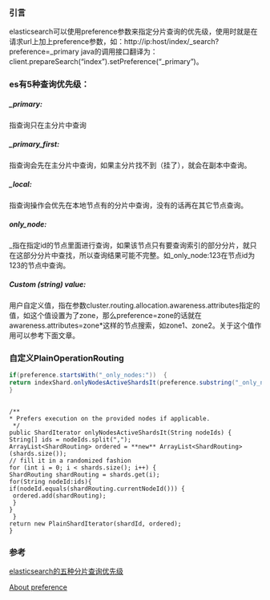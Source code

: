 ### 引言

elasticsearch可以使用preference参数来指定分片查询的优先级，使用时就是在请求url上加上preference参数，如：http://ip:host/index/_search?preference=_primary 
java的调用接口翻译为：client.prepareSearch(“index”).setPreference(“_primary”)。

### es有5种查询优先级： 

##### _primary: 

指查询只在主分片中查询 

##### _primary_first: 

指查询会先在主分片中查询，如果主分片找不到（挂了），就会在副本中查询。 

##### _local: 

指查询操作会优先在本地节点有的分片中查询，没有的话再在其它节点查询。 

##### _only_node:_

_指在指定id的节点里面进行查询，如果该节点只有要查询索引的部分分片，就只在这部分分片中查找，所以查询结果可能不完整。如_only_node:123在节点id为123的节点中查询。 

##### Custom (string) value:

用户自定义值，指在参数cluster.routing.allocation.awareness.attributes指定的值，如这个值设置为了zone，那么preference=zone的话就在awareness.attributes=zone*这样的节点搜索，如zone1、zone2。关于这个值作用可以参考下面文章。 

### 自定义PlainOperationRouting



```java
if(preference.startsWith("_only_nodes:"))  {  
return indexShard.onlyNodesActiveShardsIt(preference.substring("_only_nodes:".length()));  
}  
```



```

/** 
* Prefers execution on the provided nodes if applicable. 
 */  
public ShardIterator onlyNodesActiveShardsIt(String nodeIds) {  
String[] ids = nodeIds.split(",");  
ArrayList<ShardRouting> ordered = **new** ArrayList<ShardRouting>(shards.size());  
// fill it in a randomized fashion  
for (int i = 0; i < shards.size(); i++) {  
ShardRouting shardRouting = shards.get(i);  
for(String nodeId:ids){  
if(nodeId.equals(shardRouting.currentNodeId())) {  
 ordered.add(shardRouting);  
 }  
}  
 }  
return new PlainShardIterator(shardId, ordered);  
}  
```



### 参考

[elasticsearch的五种分片查询优先级](https://www.cnblogs.com/huangpeng1990/p/4364347.html)

[About preference](https://www.elastic.co/guide/en/elasticsearch/reference/1.4/search-request-preference.html#search-request-preference)